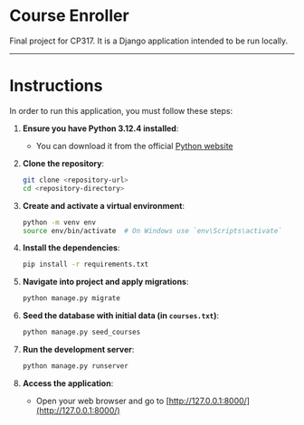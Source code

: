 # Course Enroller

Final project for CP317. It is a Django application intended to be run locally.

---

# Instructions

In order to run this application, you must follow these steps:

1. **Ensure you have Python 3.12.4 installed**:

   - You can download it from the official [Python website](https://www.python.org/downloads/release/python-3124/)

2. **Clone the repository**:

   ```sh
   git clone <repository-url>
   cd <repository-directory>
   ```

3. **Create and activate a virtual environment**:

   ```sh
   python -m venv env
   source env/bin/activate  # On Windows use `env\Scripts\activate`
   ```

4. **Install the dependencies**:

   ```sh
   pip install -r requirements.txt
   ```

5. **Navigate into project and apply migrations**:

   ```sh
   python manage.py migrate
   ```

6. **Seed the database with initial data (in `courses.txt`)**:

   ```sh
   python manage.py seed_courses
   ```

7. **Run the development server**:

   ```sh
   python manage.py runserver
   ```

8. **Access the application**:
   - Open your web browser and go to [http://127.0.0.1:8000/](http://127.0.0.1:8000/)
